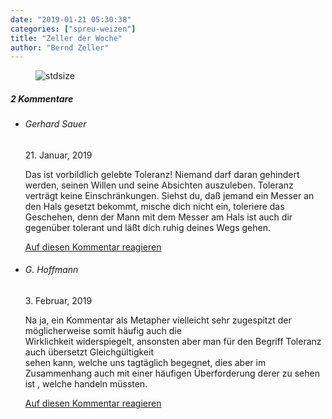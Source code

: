 ```yaml
---
date: "2019-01-21 05:30:38"
categories: ["spreu-weizen"]
title: "Zeller der Woche"
author: "Bernd Zeller"
---
```



<figure>
<img src="https://www.publicomag.com/wp-content/uploads/2019/01/Neujahrsbotschaft-angekommen-1320x931.jpg" alt=stdsize>
</figure>


<!--more-->
<h5 class="comments-h">
2 Kommentare </h5>
<ul class="commentlist">
<li class="comment even thread-even depth-1 clearfix" id="li-comment-8153">
<h6 class="author">Gerhard Sauer</h6> <span class="date">21. Januar, 2019</span>



Das ist vorbildlich gelebte Toleranz! Niemand darf daran gehindert werden, seinen Willen und seine Absichten auszuleben. Toleranz verträgt keine Einschränkungen. Siehst du, daß jemand ein Messer an den Hals gesetzt bekommt, mische dich nicht ein, toleriere das Geschehen, denn der Mann mit dem Messer am Hals ist auch dir gegenüber tolerant und läßt dich ruhig deines Wegs gehen.

<a rel="nofollow" class="comment-reply-link" href="#comment-8153" data-commentid="8153" data-postid="8176" data-belowelement="comment-8153" data-respondelement="respond" data-replyto="Antworte auf Gerhard Sauer" aria-label="Antworte auf Gerhard Sauer">Auf diesen Kommentar reagieren</a> 


</li>
<li class="comment odd alt thread-odd thread-alt depth-1 clearfix" id="li-comment-8382">
<h6 class="author">G. Hoffmann</h6> <span class="date">3. Februar, 2019</span>



Na ja, ein Kommentar als Metapher vielleicht sehr zugespitzt der möglicherweise somit häufig auch die<br>
Wirklichkeit widerspiegelt, ansonsten aber man für den Begriff Toleranz auch übersetzt Gleichgültigkeit<br>
sehen kann, welche uns tagtäglich begegnet, dies aber im Zusammenhang auch mit einer häufigen Überforderung derer zu sehen ist , welche handeln müssten.

<a rel="nofollow" class="comment-reply-link" href="#comment-8382" data-commentid="8382" data-postid="8176" data-belowelement="comment-8382" data-respondelement="respond" data-replyto="Antworte auf G. Hoffmann" aria-label="Antworte auf G. Hoffmann">Auf diesen Kommentar reagieren</a> 


</li>
</ul>
